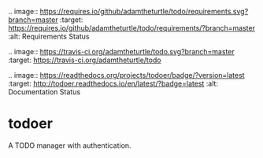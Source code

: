 .. image:: https://requires.io/github/adamtheturtle/todo/requirements.svg?branch=master
   :target: https://requires.io/github/adamtheturtle/todo/requirements/?branch=master
   :alt: Requirements Status

.. image:: https://travis-ci.org/adamtheturtle/todo.svg?branch=master
   :target: https://travis-ci.org/adamtheturtle/todo

.. image:: https://readthedocs.org/projects/todoer/badge/?version=latest
   :target: http://todoer.readthedocs.io/en/latest/?badge=latest
   :alt: Documentation Status

# todoer

A TODO manager with authentication.
